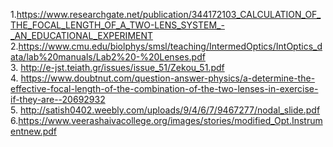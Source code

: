 1.https://www.researchgate.net/publication/344172103_CALCULATION_OF_THE_FOCAL_LENGTH_OF_A_TWO-LENS_SYSTEM_-_AN_EDUCATIONAL_EXPERIMENT <br>
2.https://www.cmu.edu/biolphys/smsl/teaching/IntermedOptics/IntOptics_data/lab%20manuals/Lab2%20-%20Lenses.pdf<br>
3. http://e-jst.teiath.gr/issues/issue_51/Zekou_51.pdf <br>
4. https://www.doubtnut.com/question-answer-physics/a-determine-the-effective-focal-length-of-the-combination-of-the-two-lenses-in-exercise-if-they-are--20692932 <br>
5. http://satish0402.weebly.com/uploads/9/4/6/7/9467277/nodal_slide.pdf <br>
6.https://www.veerashaivacollege.org/images/stories/modified_Opt.Instrumentnew.pdf
